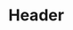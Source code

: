 <!-- TITLE: Wish Grid User Manual V 1 0 -->
<!-- SUBTITLE: A quick summary of Wish Grid User Manual V 1 0 -->

# Header